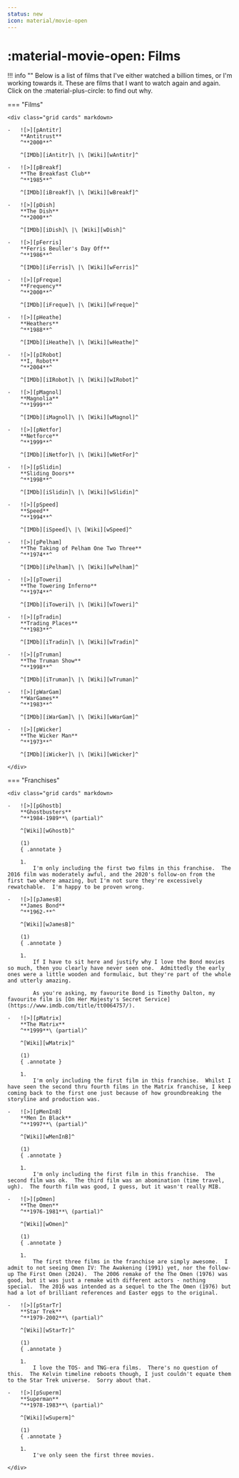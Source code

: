 ```yaml
---
status: new
icon: material/movie-open
---
```


# :material-movie-open: Films

!!! info ""
    Below is a list of films that I've either watched a billion times, or I'm working towards it.  These are films that I want to watch again and again.  Click on the :material-plus-circle: to find out why.

=== "Films"

    <div class="grid cards" markdown>

    -   ![>][pAntitr]
        **Antitrust**  
        ^**2000**^

        ^[IMDb][iAntitr]\ |\ [Wiki][wAntitr]^

    -   ![>][pBreakf]
        **The Breakfast Club**  
        ^**1985**^

        ^[IMDb][iBreakf]\ |\ [Wiki][wBreakf]^

    -   ![>][pDish]
        **The Dish**  
        ^**2000**^

        ^[IMDb][iDish]\ |\ [Wiki][wDish]^

    -   ![>][pFerris]
        **Ferris Beuller's Day Off**  
        ^**1986**^

        ^[IMDb][iFerris]\ |\ [Wiki][wFerris]^

    -   ![>][pFreque]
        **Frequency**  
        ^**2000**^

        ^[IMDb][iFreque]\ |\ [Wiki][wFreque]^

    -   ![>][pHeathe]
        **Heathers**  
        ^**1988**^

        ^[IMDb][iHeathe]\ |\ [Wiki][wHeathe]^

    -   ![>][pIRobot]
        **I, Robot**  
        ^**2004**^

        ^[IMDb][iIRobot]\ |\ [Wiki][wIRobot]^

    -   ![>][pMagnol]
        **Magnolia**  
        ^**1999**^

        ^[IMDb][iMagnol]\ |\ [Wiki][wMagnol]^

    -   ![>][pNetfor]
        **Netforce**  
        ^**1999**^

        ^[IMDb][iNetfor]\ |\ [Wiki][wNetFor]^

    -   ![>][pSlidin]
        **Sliding Doors**  
        ^**1998**^

        ^[IMDb][iSlidin]\ |\ [Wiki][wSlidin]^

    -   ![>][pSpeed]
        **Speed**  
        ^**1994**^

        ^[IMDb][iSpeed]\ |\ [Wiki][wSpeed]^

    -   ![>][pPelham]
        **The Taking of Pelham One Two Three**  
        ^**1974**^  
        
        ^[IMDb][iPelham]\ |\ [Wiki][wPelham]^

    -   ![>][pToweri]
        **The Towering Inferno**  
        ^**1974**^

        ^[IMDb][iToweri]\ |\ [Wiki][wToweri]^

    -   ![>][pTradin]
        **Trading Places**  
        ^**1983**^
        
        ^[IMDb][iTradin]\ |\ [Wiki][wTradin]^

    -   ![>][pTruman]
        **The Truman Show**  
        ^**1998**^

        ^[IMDb][iTruman]\ |\ [Wiki][wTruman]^

    -   ![>][pWarGam]
        **WarGames**  
        ^**1983**^

        ^[IMDb][iWarGam]\ |\ [Wiki][wWarGam]^

    -   ![>][pWicker]
        **The Wicker Man**  
        ^**1973**^

        ^[IMDb][iWicker]\ |\ [Wiki][wWicker]^

    </div>

=== "Franchises"

    <div class="grid cards" markdown>

    -   ![>][pGhostb]
        **Ghostbusters**  
        ^**1984-1989**\ (partial)^

        ^[Wiki][wGhostb]^

        (1)
        { .annotate }

        1. 
            I'm only including the first two films in this franchise.  The 2016 film was moderately awful, and the 2020's follow-on from the first two where amazing, but I'm not sure they're excessively rewatchable.  I'm happy to be proven wrong.

    -   ![>][pJamesB]
        **James Bond**  
        ^**1962-**^

        ^[Wiki][wJamesB]^

        (1)
        { .annotate }

        1.  
            If I have to sit here and justify why I love the Bond movies so much, then you clearly have never seen one.  Admittedly the early ones were a little wooden and formulaic, but they're part of the whole and utterly amazing.

            As you're asking, my favourite Bond is Timothy Dalton, my favourite film is [On Her Majesty's Secret Service](https://www.imdb.com/title/tt0064757/).

    -   ![>][pMatrix]
        **The Matrix**  
        ^**1999**\ (partial)^

        ^[Wiki][wMatrix]^
        
        (1)
        { .annotate }

        1. 
            I'm only including the first film in this franchise.  Whilst I have seen the second thru fourth films in the Matrix franchise, I keep coming back to the first one just because of how groundbreaking the storyline and production was.

    -   ![>][pMenInB]
        **Men In Black**  
        ^**1997**\ (partial)^

        ^[Wiki][wMenInB]^

        (1)
        { .annotate }

        1. 
            I'm only including the first film in this franchise.  The second film was ok.  The third film was an abomination (time travel, ugh).  The fourth film was good, I guess, but it wasn't really MIB.

    -   ![>][pOmen]
        **The Omen**  
        ^**1976-1981**\ (partial)^

        ^[Wiki][wOmen]^

        (1)
        { .annotate }

        1. 
            The first three films in the franchise are simply awesome.  I admit to not seeing Omen IV: The Awakening (1991) yet, nor the follow-up The First Omen (2024).  The 2006 remake of the The Omen (1976) was good, but it was just a remake with different actors - nothing special.  The 2016 was intended as a sequel to the The Omen (1976) but had a lot of brilliant references and Easter eggs to the original.

    -   ![>][pStarTr]
        **Star Trek**  
        ^**1979-2002**\ (partial)^

        ^[Wiki][wStarTr]^

        (1)
        { .annotate }

        1. 
            I love the TOS- and TNG-era films.  There's no question of this.  The Kelvin timeline reboots though, I just couldn't equate them to the Star Trek universe.  Sorry about that.

    -   ![>][pSuperm]
        **Superman**  
        ^**1978-1983**\ (partial)^

        ^[Wiki][wSuperm]^

        (1)
        { .annotate }

        1. 
            I've only seen the first three movies.

    </div>

[iAntitr]: https://www.imdb.com/title/tt0218817/
[wAntitr]: https://en.wikipedia.org/wiki/Antitrust_(film)
[pAntitr]: https://upload.wikimedia.org/wikipedia/en/thumb/2/2a/Antitrust_poster.jpg/82px-Antitrust_poster.jpg?20171231063816
[iBreakf]: https://www.imdb.com/title/tt0088847/
[wBreakf]: https://en.wikipedia.org/wiki/The_Breakfast_Club
[pBreakf]: https://upload.wikimedia.org/wikipedia/en/thumb/d/d1/The_Breakfast_Club_poster.jpg/77px-The_Breakfast_Club_poster.jpg?20230217162115
[iDish]:   https://www.imdb.com/title/tt0205873/
[wDish]:   https://en.wikipedia.org/wiki/The_Dish
[pDish]:   https://upload.wikimedia.org/wikipedia/en/thumb/4/4a/Thedish_poster.jpg/81px-Thedish_poster.jpg?20100326165037
[iFerris]: https://www.imdb.com/title/tt0091042/
[wFerris]: https://en.wikipedia.org/wiki/Ferris_Bueller%27s_Day_Off
[pFerris]: https://upload.wikimedia.org/wikipedia/en/thumb/9/9b/Ferris_Bueller%27s_Day_Off.jpg/79px-Ferris_Bueller%27s_Day_Off.jpg?20150821221821
[iFreque]: https://www.imdb.com/title/tt0186151/
[wFreque]: https://en.wikipedia.org/wiki/Frequency_(2000_film)
[pFreque]: https://upload.wikimedia.org/wikipedia/en/thumb/7/7f/Frequency_film.jpg/81px-Frequency_film.jpg?20171231223528
[wGhostB]: https://en.wikipedia.org/wiki/Ghostbusters_(franchise)
[pGhostB]: https://upload.wikimedia.org/wikipedia/en/thumb/2/2f/Ghostbusters_%281984%29_theatrical_poster.png/78px-Ghostbusters_%281984%29_theatrical_poster.png?20240608175714
[iHeathe]: https://www.imdb.com/title/tt0097493/
[wHeathe]: https://en.wikipedia.org/wiki/Heathers
[pHeathe]: https://upload.wikimedia.org/wikipedia/en/thumb/e/e8/Heathers_%281989%29.png/81px-Heathers_%281989%29.png?20181119220129
[iIRobot]: https://www.imdb.com/title/tt0343818/
[wIRobot]: https://en.wikipedia.org/wiki/I,_Robot_(film)
[pIRobot]: https://upload.wikimedia.org/wikipedia/en/thumb/3/3b/Movie_poster_i_robot.jpg/88px-Movie_poster_i_robot.jpg?20080908053958
[wJamesB]: https://en.wikipedia.org/wiki/List_of_James_Bond_films
[pJamesB]: https://upload.wikimedia.org/wikipedia/commons/thumb/7/7f/Daniel_Craig_-_Film_Premiere_%22Spectre%22_007_-_on_the_Red_Carpet_in_Berlin_%2822387409720%29_%28cropped%29.jpg/83px-Daniel_Craig_-_Film_Premiere_%22Spectre%22_007_-_on_the_Red_Carpet_in_Berlin_%2822387409720%29_%28cropped%29.jpg?20201228213710
[iMagnol]: https://www.imdb.com/title/tt0175880/
[wMagnol]: https://en.wikipedia.org/wiki/Magnolia_(film)
[pMagnol]: https://upload.wikimedia.org/wikipedia/en/thumb/4/4b/Magnolia_poster.png/76px-Magnolia_poster.png?20170306131900
[wMatrix]: https://en.wikipedia.org/wiki/The_Matrix_(franchise)
[pMatrix]: https://upload.wikimedia.org/wikipedia/en/thumb/c/c1/The_Matrix_Poster.jpg/87px-The_Matrix_Poster.jpg?20180106001636
[wMenInB]: https://en.wikipedia.org/wiki/Men_in_Black_(film_series)
[pMenInB]: https://upload.wikimedia.org/wikipedia/en/thumb/f/fb/Men_in_Black_Poster.jpg/81px-Men_in_Black_Poster.jpg?20200115113753
[iNetfor]: https://www.imdb.com/title/tt0158423/
[wNetFor]: https://en.wikipedia.org/wiki/NetForce_(film)
[pNetFor]: https://upload.wikimedia.org/wikipedia/en/thumb/4/48/NetForce%281998%29Cover.jpg/83px-NetForce%281998%29Cover.jpg?20101108134908
[wOmen]:   https://en.wikipedia.org/wiki/The_Omen_(franchise)
[pOmen]:   https://upload.wikimedia.org/wikipedia/en/thumb/1/1d/Omen_ver4.jpg/80px-Omen_ver4.jpg?20200312043717
[iPelham]: https://www.imdb.com/title/tt0072251/
[wPelham]: https://en.wikipedia.org/wiki/The_Taking_of_Pelham_One_Two_Three_(1974_film)
[pPelham]: https://upload.wikimedia.org/wikipedia/en/thumb/4/41/Taking_of_Pelham_One_Two_Three_%281974_film%29.jpg/71px-Taking_of_Pelham_One_Two_Three_%281974_film%29.jpg?20140225132434
[iSlidin]: https://www.imdb.com/title/tt0120148/
[wSlidin]: https://en.wikipedia.org/wiki/Sliding_Doors
[pSlidin]: https://upload.wikimedia.org/wikipedia/en/thumb/3/3d/Sliding_Doors_poster.jpg/78px-Sliding_Doors_poster.jpg?20181210165944
[iSpeed]:  https://www.imdb.com/title/tt0111257/
[wSpeed]:  https://en.wikipedia.org/wiki/Speed_(1994_film)
[pSpeed]:  https://upload.wikimedia.org/wikipedia/en/thumb/4/45/Speed_movie_poster.jpg/81px-Speed_movie_poster.jpg?20210618074848
[wStarTr]: https://en.wikipedia.org/wiki/List_of_Star_Trek_films
[pStarTr]: https://upload.wikimedia.org/wikipedia/en/thumb/d/df/Star_Trek_The_Motion_Picture_poster.png/88px-Star_Trek_The_Motion_Picture_poster.png?20171231004501
[wSuperm]: https://en.wikipedia.org/wiki/Superman_in_film#Salkind/Cannon_film_series_(1978%E2%80%931987)
[pSuperm]: https://upload.wikimedia.org/wikipedia/en/thumb/e/e3/Superman_%28Christopher_Reeve_-_1978%29.jpg/80px-Superman_%28Christopher_Reeve_-_1978%29.jpg?20220310204416
[iToweri]: https://www.imdb.com/title/tt0072308/
[wToweri]: https://en.wikipedia.org/wiki/The_Towering_Inferno
[pToweri]: https://upload.wikimedia.org/wikipedia/en/thumb/5/5c/Towering_inferno_movie_poster.jpg/81px-Towering_inferno_movie_poster.jpg?20070726124713
[iTradin]: https://www.imdb.com/title/tt0086465/
[wTradin]: https://en.wikipedia.org/wiki/Trading_Places
[pTradin]: https://upload.wikimedia.org/wikipedia/en/thumb/4/4d/Trading_Places.jpg/78px-Trading_Places.jpg?20180106001729
[iTruman]: https://www.imdb.com/title/tt0120382/
[wTruman]: https://en.wikipedia.org/wiki/The_Truman_Show
[pTruman]: https://upload.wikimedia.org/wikipedia/en/thumb/c/cd/Trumanshow.jpg/81px-Trumanshow.jpg?20170309162913
[iWarGam]: https://www.imdb.com/title/tt0086567/
[wWarGam]: https://en.wikipedia.org/wiki/WarGames
[pWarGam]: https://upload.wikimedia.org/wikipedia/en/thumb/2/29/Wargames.jpg/80px-Wargames.jpg?20080814042900
[iWicker]: https://www.imdb.com/title/tt0070917/
[wWicker]: https://en.wikipedia.org/wiki/The_Wicker_Man
[pWicker]: https://upload.wikimedia.org/wikipedia/en/thumb/1/11/The_Wicker_Man_%281973_film%29_UK_poster.jpg/85px-The_Wicker_Man_%281973_film%29_UK_poster.jpg?20151127160646

